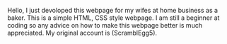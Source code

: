 Hello, I just devoloped this webpage for my wifes at home business as a baker. This is a simple HTML, CSS style webpage. I am still a beginner at coding so any advice on how to make this webpage better is much appreciated. My original account is (ScramblEgg5).
